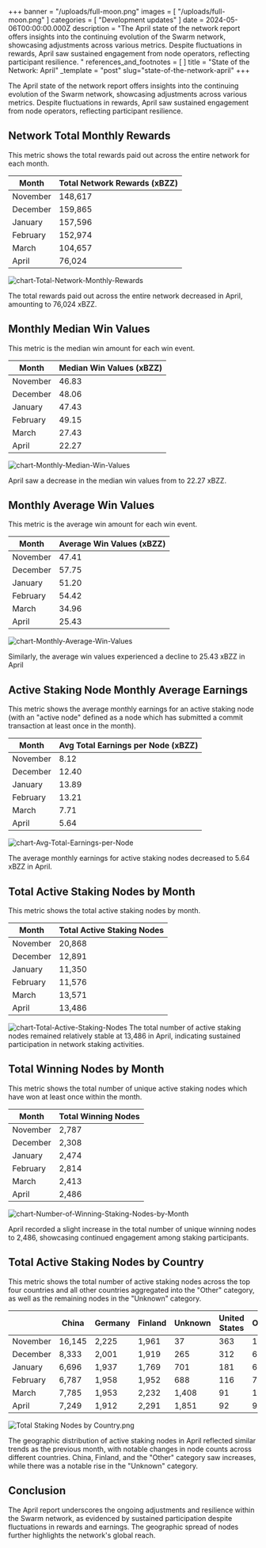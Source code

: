 +++
banner = "/uploads/full-moon.png"
images = [ "/uploads/full-moon.png" ]
categories = [ "Development updates" ]
date = 2024-05-06T00:00:00.000Z
description = "The April state of the network report offers insights into the continuing evolution of the Swarm network, showcasing adjustments across various metrics. Despite fluctuations in rewards, April saw sustained engagement from node operators, reflecting participant resilience. "
references_and_footnotes = [ ]
title = "State of the Network: April"
_template = "post"
slug="state-of-the-network-april"
+++

The April state of the network report offers insights into the continuing evolution of the Swarm network, showcasing adjustments across various metrics. Despite fluctuations in rewards, April saw sustained engagement from node operators, reflecting participant resilience. 

## Network Total Monthly Rewards

This metric shows the total rewards paid out across the entire network for each month.

| Month     | Total Network Rewards (xBZZ) |
|-----------|------------------------------|
| November  | 148,617                      |
| December  | 159,865                      |
| January   | 157,596                      |
| February  | 152,974                      |
| March     | 104,657                      |
| April     | 76,024                       |
![chart-Total-Network-Monthly-Rewards](/uploads/chart-Total-Network-Monthly-Rewards-April.png)

The total rewards paid out across the entire network decreased in April, amounting to 76,024 xBZZ. 

## Monthly Median Win Values
This metric is the median win amount for each win event.

| Month     | Median Win Values (xBZZ) |
|-----------|---------------------------|
| November  | 46.83                     |
| December  | 48.06                     |
| January   | 47.43                     |
| February  | 49.15                     |
| March     | 27.43                     |
| April     | 22.27                     |

![chart-Monthly-Median-Win-Values](/uploads/chart-Monthly-Median-Win-Values-April.png)

April saw a decrease in the median win values from to 22.27 xBZZ.


## Monthly Average Win Values
This metric is the average win amount for each win event.

| Month     | Average Win Values (xBZZ)  |
|-----------|----------------------------|
| November  | 47.41                      |
| December  | 57.75                      |
| January   | 51.20                      |
| February  | 54.42                      |
| March     | 34.96                      |
| April     | 25.43                      |

![chart-Monthly-Average-Win-Values](/uploads/chart-Monthly-Average-Win-Values-April.png)

Similarly, the average win values experienced a decline to 25.43 xBZZ in April

## Active Staking Node Monthly Average Earnings

This metric shows the average monthly earnings for an active staking node (with an "active node" defined as a node which has submitted a commit transaction at least once in the month).

| Month     | Avg Total Earnings per Node (xBZZ) |
|-----------|------------------------------------|
| November  | 8.12                               |
| December  | 12.40                              |
| January   | 13.89                              |
| February  | 13.21                              |
| March     | 7.71                               |
| April     | 5.64                               |

![chart-Avg-Total-Earnings-per-Node](/uploads/chart-Avg-Total-Earnings-per-Node-April.png)

The average monthly earnings for active staking nodes decreased to 5.64 xBZZ in April.

## Total Active Staking Nodes by Month

This metric shows the total active staking nodes by month. 

| Month     | Total Active Staking Nodes |
|-----------|----------------------------|
| November  | 20,868                     |
| December  | 12,891                     |
| January   | 11,350                     |
| February  | 11,576                     |
| March     | 13,571                     |
| April     | 13,486                     |


![chart-Total-Active-Staking-Nodes](/uploads/chart-Total-Active-Staking-Nodes-April.png)
The total number of active staking nodes remained relatively stable at 13,486 in April, indicating sustained participation in network staking activities.

## Total Winning Nodes by Month

This metric shows the total number of unique active staking nodes which have won at least once within the month.

| Month     | Total Winning Nodes  |
|-----------|----------------------|
| November  | 2,787                |
| December  | 2,308                |
| January   | 2,474                |
| February  | 2,814                |
| March     | 2,413                |
| April     | 2,486               |

![chart-Number-of-Winning-Staking-Nodes-by-Month](/uploads/chart-Number-of-Winning-Staking-Nodes-by-Month-April.png)

April recorded a slight increase in the total number of unique winning nodes to 2,486, showcasing continued engagement among staking participants.

## Total Active Staking Nodes by Country

This metric shows the total number of active staking nodes across the top four countries and all other countries aggregated into the "Other" category, as well as the remaining nodes in the "Unknown" category.
 

|               | China  | Germany | Finland | Unknown | United States | Other |
|---------------|--------|---------|---------|---------|---------------|-------|
| November      | 16,145 | 2,225   | 1,961   | 37      | 363           | 137   |
| December      | 8,333  | 2,001   | 1,919   | 265     | 312           | 61    |
| January       | 6,696  | 1,937   | 1,769   | 701     | 181           | 66    |
| February      | 6,787  | 1,958   | 1,952   | 688     | 116           | 75    |
| March         | 7,785  | 1,953   | 2,232   | 1,408   | 91            | 102   |
| April         | 7,249 |  1,912   | 2,291   | 1,851   | 92            | 91    |
![Total Staking Nodes by Country.png](/uploads/Total-Active-Staking-Nodes-by-Country-April.png)

The geographic distribution of active staking nodes in April reflected similar trends as the previous month, with notable changes in node counts across different countries. China, Finland, and the "Other" category saw increases, while there was a notable rise in the "Unknown" category.

## Conclusion

The April report underscores the ongoing adjustments and resilience within the Swarm network, as evidenced by sustained participation despite fluctuations in rewards and earnings. The geographic spread of nodes further highlights the network's global reach. 
